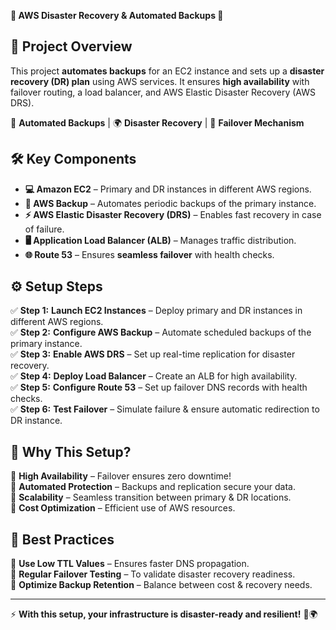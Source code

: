  **🌟 AWS Disaster Recovery & Automated Backups 🚀**  

## **📌 Project Overview**  
This project **automates backups** for an EC2 instance and sets up a **disaster recovery (DR) plan** using AWS services. It ensures **high availability** with failover routing, a load balancer, and AWS Elastic Disaster Recovery (AWS DRS).  

💾 **Automated Backups** | 🌍 **Disaster Recovery** | 🔄 **Failover Mechanism**  

## **🛠️ Key Components**  
- **💻 Amazon EC2** – Primary and DR instances in different AWS regions.  
- **🔄 AWS Backup** – Automates periodic backups of the primary instance.  
- **⚡ AWS Elastic Disaster Recovery (DRS)** – Enables fast recovery in case of failure.  
- **🖥️ Application Load Balancer (ALB)** – Manages traffic distribution.  
- **🌐 Route 53** – Ensures **seamless failover** with health checks.  

## **⚙️ Setup Steps**  
✅ **Step 1:** **Launch EC2 Instances** – Deploy primary and DR instances in different AWS regions.  
✅ **Step 2:** **Configure AWS Backup** – Automate scheduled backups of the primary instance.  
✅ **Step 3:** **Enable AWS DRS** – Set up real-time replication for disaster recovery.  
✅ **Step 4:** **Deploy Load Balancer** – Create an ALB for high availability.  
✅ **Step 5:** **Configure Route 53** – Set up failover DNS records with health checks.  
✅ **Step 6:** **Test Failover** – Simulate failure & ensure automatic redirection to DR instance.  

## **🚀 Why This Setup?**  
🔹 **High Availability** – Failover ensures zero downtime!  
🔹 **Automated Protection** – Backups and replication secure your data.  
🔹 **Scalability** – Seamless transition between primary & DR locations.  
🔹 **Cost Optimization** – Efficient use of AWS resources.  

## **🔎 Best Practices**  
🔹 **Use Low TTL Values** – Ensures faster DNS propagation.  
🔹 **Regular Failover Testing** – To validate disaster recovery readiness.  
🔹 **Optimize Backup Retention** – Balance between cost & recovery needs.  

---

⚡ **With this setup, your infrastructure is disaster-ready and resilient!** 💪🌍  

